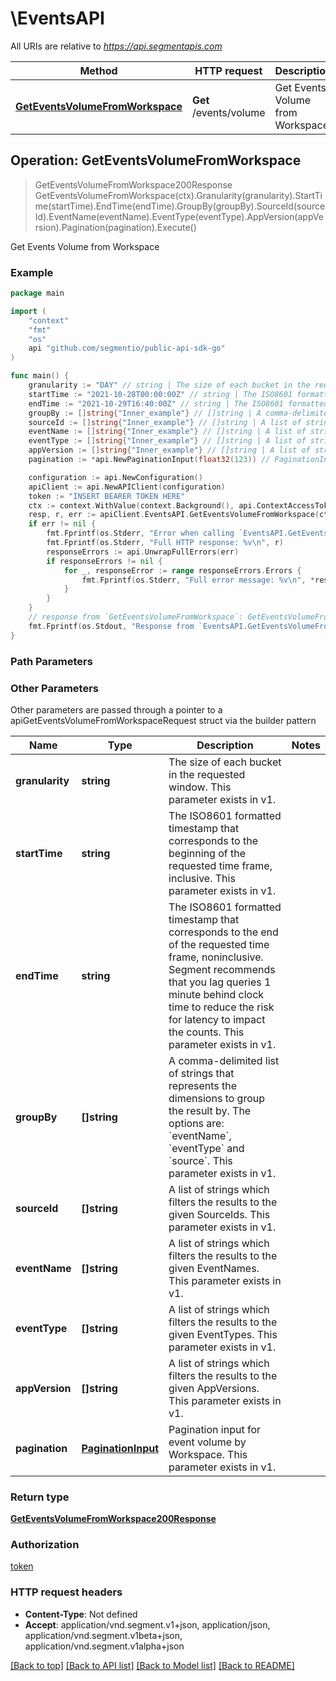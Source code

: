 # \EventsAPI

All URIs are relative to *https://api.segmentapis.com*

Method | HTTP request | Description
------------- | ------------- | -------------
[**GetEventsVolumeFromWorkspace**](EventsAPI.md#GetEventsVolumeFromWorkspace) | **Get** /events/volume | Get Events Volume from Workspace



## Operation: GetEventsVolumeFromWorkspace

> GetEventsVolumeFromWorkspace200Response GetEventsVolumeFromWorkspace(ctx).Granularity(granularity).StartTime(startTime).EndTime(endTime).GroupBy(groupBy).SourceId(sourceId).EventName(eventName).EventType(eventType).AppVersion(appVersion).Pagination(pagination).Execute()

Get Events Volume from Workspace



### Example

```go
package main

import (
    "context"
    "fmt"
    "os"
    api "github.com/segmentio/public-api-sdk-go"
)

func main() {
    granularity := "DAY" // string | The size of each bucket in the requested window.  This parameter exists in v1.
    startTime := "2021-10-28T00:00:00Z" // string | The ISO8601 formatted timestamp that corresponds to the beginning of the requested time frame, inclusive.  This parameter exists in v1.
    endTime := "2021-10-29T16:40:00Z" // string | The ISO8601 formatted timestamp that corresponds to the end of the requested time frame, noninclusive. Segment recommends that you lag queries 1 minute behind clock time to reduce the risk for latency to impact the counts.  This parameter exists in v1.
    groupBy := []string{"Inner_example"} // []string | A comma-delimited list of strings that represents the dimensions to group the result by. The options are: `eventName`, `eventType` and `source`.  This parameter exists in v1. (optional)
    sourceId := []string{"Inner_example"} // []string | A list of strings which filters the results to the given SourceIds.  This parameter exists in v1. (optional)
    eventName := []string{"Inner_example"} // []string | A list of strings which filters the results to the given EventNames.  This parameter exists in v1. (optional)
    eventType := []string{"Inner_example"} // []string | A list of strings which filters the results to the given EventTypes.  This parameter exists in v1. (optional)
    appVersion := []string{"Inner_example"} // []string | A list of strings which filters the results to the given AppVersions.  This parameter exists in v1. (optional)
    pagination := *api.NewPaginationInput(float32(123)) // PaginationInput | Pagination input for event volume by Workspace.  This parameter exists in v1. (optional)

    configuration := api.NewConfiguration()
    apiClient := api.NewAPIClient(configuration)
    token := "INSERT BEARER TOKEN HERE"
    ctx := context.WithValue(context.Background(), api.ContextAccessToken, token)
    resp, r, err := apiClient.EventsAPI.GetEventsVolumeFromWorkspace(ctx).Granularity(granularity).StartTime(startTime).EndTime(endTime).GroupBy(groupBy).SourceId(sourceId).EventName(eventName).EventType(eventType).AppVersion(appVersion).Pagination(pagination).Execute()
    if err != nil {
        fmt.Fprintf(os.Stderr, "Error when calling `EventsAPI.GetEventsVolumeFromWorkspace``: %v\n", err)
        fmt.Fprintf(os.Stderr, "Full HTTP response: %v\n", r)
        responseErrors := api.UnwrapFullErrors(err)
        if responseErrors != nil {
            for _, responseError := range responseErrors.Errors {
                fmt.Fprintf(os.Stderr, "Full error message: %v\n", *responseError.Message)
            }
        }
    }
    // response from `GetEventsVolumeFromWorkspace`: GetEventsVolumeFromWorkspace200Response
    fmt.Fprintf(os.Stdout, "Response from `EventsAPI.GetEventsVolumeFromWorkspace`: %v\n", resp.GetData())
}
```

### Path Parameters



### Other Parameters

Other parameters are passed through a pointer to a apiGetEventsVolumeFromWorkspaceRequest struct via the builder pattern


Name | Type | Description  | Notes
------------- | ------------- | ------------- | -------------
 **granularity** | **string** | The size of each bucket in the requested window.  This parameter exists in v1. | 
 **startTime** | **string** | The ISO8601 formatted timestamp that corresponds to the beginning of the requested time frame, inclusive.  This parameter exists in v1. | 
 **endTime** | **string** | The ISO8601 formatted timestamp that corresponds to the end of the requested time frame, noninclusive. Segment recommends that you lag queries 1 minute behind clock time to reduce the risk for latency to impact the counts.  This parameter exists in v1. | 
 **groupBy** | **[]string** | A comma-delimited list of strings that represents the dimensions to group the result by. The options are: &#x60;eventName&#x60;, &#x60;eventType&#x60; and &#x60;source&#x60;.  This parameter exists in v1. | 
 **sourceId** | **[]string** | A list of strings which filters the results to the given SourceIds.  This parameter exists in v1. | 
 **eventName** | **[]string** | A list of strings which filters the results to the given EventNames.  This parameter exists in v1. | 
 **eventType** | **[]string** | A list of strings which filters the results to the given EventTypes.  This parameter exists in v1. | 
 **appVersion** | **[]string** | A list of strings which filters the results to the given AppVersions.  This parameter exists in v1. | 
 **pagination** | [**PaginationInput**](PaginationInput.md) | Pagination input for event volume by Workspace.  This parameter exists in v1. | 

### Return type

[**GetEventsVolumeFromWorkspace200Response**](GetEventsVolumeFromWorkspace200Response.md)

### Authorization

[token](../README.md#token)

### HTTP request headers

- **Content-Type**: Not defined
- **Accept**: application/vnd.segment.v1+json, application/json, application/vnd.segment.v1beta+json, application/vnd.segment.v1alpha+json

[[Back to top]](#) [[Back to API list]](../README.md#documentation-for-api-endpoints)
[[Back to Model list]](../README.md#documentation-for-models)
[[Back to README]](../README.md)

